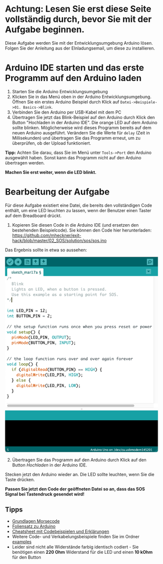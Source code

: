 # Achtung: Lesen Sie erst diese Seite vollständig durch, bevor Sie mit der Aufgabe beginnen.
Diese Aufgabe werden Sie mit der Entwicklungsumgebung Arduino lösen.
Folgen Sie der Anleitung aus der EInladungsemail, um diese zu installieren.

# Arduino IDE starten und das erste Programm auf den Arduino laden
1. Starten Sie die Arduino Entwicklungsumgebung
2. Klicken Sie in das Menü oben in der Arduino Entwicklungsumgebung. Öffnen Sie ein erstes Arduino Beispiel durch Klick auf `Datei->Beispiele->01. Basics->Blink`.
3. Verbinden Sie den Arduino per USB-Kabel mit dem PC
4. Übertragen Sie jetzt das Blink-Beispiel auf den Arduino durch Klick den Button "Hochladen in der Arduino IDE". Die orange LED auf dem Arduino sollte blinken. Möglicherweise wird dieses Programm bereits auf dem neuen Arduino ausgeführt. Verändern Sie die Werte für `delay` (Zeit in Millisekunden) und übertragen Sie das Programm erneut, um zu überprüfen, ob der Upload funktioniert.

**Tipp:** Achten Sie darau, dass Sie im Menü unter `Tools->Port` den Arduino ausgewählt haben. Sonst kann das Programm nicht auf den Arduino übertragen werden.

**Machen Sie erst weiter, wenn die LED blinkt.**

# Bearbeitung der Aufgabe
Für diese Aufgabe existiert eine Datei, die bereits den vollständigen Code enthält, um eine LED leuchten zu lassen, wenn der Benutzer einen Taster auf dem Breadboard drückt.

1. Kopieren Sie diesen Code in die Arduino IDE (und ersetzen den bestehenden Beispielcode). Sie können den Code hier herunterladen: https://github.com/mheckner/exit-hack/blob/master/02_SOS/solution/sos/sos.ino

Das Ergebnis sollte in etwa so aussehen:

![](../img/arduino.png?raw=true)

2. Übertragen Sie das Programm auf den Arduino durch Klick auf den Button *Hochladen* in der Arduino IDE.

Stecken jetzt den Arduino wieder an. Die LED sollte leuchten, wenn Sie die Taste drücken.

**Passen Sie jetzt den Code der geöffneten Datei so an, dass das SOS Signal bei Tastendruck gesendet wird!**

## Tipps
* [Grundlagen Morsecode](https://github.com/mheckner/exit-hack/blob/master/02_SOS/morsecode.md)
* [Foliensatz zu Arduino](https://github.com/mheckner/exit-hack/tree/master/02_SOS/slides)
* [Cheatsheet mit Codebeispielen und Erklärungen](https://github.com/mheckner/exit-hack/blob/master/02_SOS/cheatsheet_arduino.md)
* Weitere Code- und Verkabelungsbeispiele finden Sie im Ordner [examples](https://github.com/mheckner/exit-hack/tree/master/02_SOS/examples)
* Leider sind nicht alle Widerstände farbig identisch codiert - Sie benötigen einen **220 Ohm** Widerstand für die LED und einen **10 kOhm** für den Button


